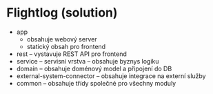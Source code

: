 # Flightlog (solution)

- app 
    - obsahuje webový server 
    - statický obsah pro frontend
- rest 
    – vystavuje REST API pro frontend
- service 
    – servisní vrstva – obsahuje byznys logiku
- domain
     – obsahuje doménový model a připojení do DB
- external-system-connector
     – obsahuje integrace na externí služby
- common
     – obsahuje třídy společné pro všechny moduly
